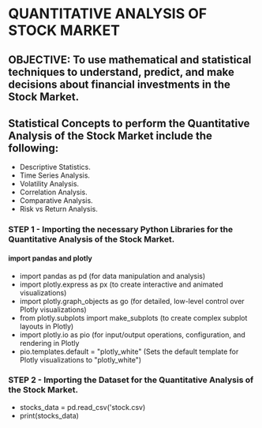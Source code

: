 # QUANTITATIVE ANALYSIS OF STOCK MARKET
## OBJECTIVE: To use mathematical and statistical techniques to understand, predict, and make decisions about financial investments in the Stock Market.
## Statistical Concepts to perform the Quantitative Analysis of the Stock Market include the following:
- Descriptive Statistics.
- Time Series Analysis.
- Volatility Analysis.
- Correlation Analysis.
- Comparative Analysis.
- Risk vs Return Analysis.

### STEP 1 - Importing the necessary Python Libraries for the Quantitative Analysis of the Stock Market.
#### import pandas and plotly
- import pandas as pd                        (for data manipulation and analysis)
- import plotly.express as px                (to create interactive and animated visualizations)
- import plotly.graph_objects as go          (for detailed, low-level control over Plotly visualizations)
- from plotly.subplots import make_subplots  (to create complex subplot layouts in Plotly)
- import plotly.io as pio                    (for input/output operations, configuration, and rendering in Plotly
- pio.templates.default = "plotly_white"     (Sets the default template for Plotly visualizations to "plotly_white")

### STEP 2 - Importing the Dataset for the Quantitative Analysis of the Stock Market.
- stocks_data = pd.read_csv('stock.csv)
- print(stocks_data)
